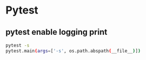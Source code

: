 # Pytest

## pytest enable logging print

``` bash
pytest -s
pytest.main(args=['-s', os.path.abspath(__file__)])
```
